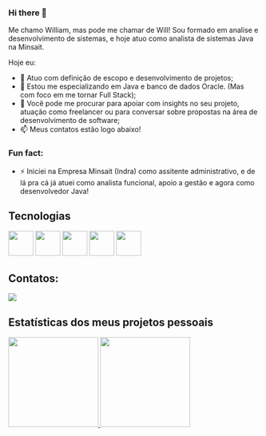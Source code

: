 ### Hi there 👋

Me chamo William, mas pode me chamar de Will! Sou formado em analise e desenvolvimento de sistemas, e hoje atuo como analista de sistemas Java na Minsait.

Hoje eu:

- 🔭 Atuo com definição de escopo e desenvolvimento de projetos;
- 🌱 Estou me especializando em Java e banco de dados Oracle. (Mas com foco em me tornar Full Stack);
- 💬 Você pode me procurar para apoiar com insights no seu projeto, atuação como freelancer ou para conversar sobre propostas na área de desenvolvimento de software;
- 📫 Meus contatos estão logo abaixo!

### Fun fact:
- ⚡ Iniciei na Empresa Minsait (Indra) como assitente administrativo, e de lá pra cá já atuei como analista funcional, apoio a gestão e agora como desenvolvedor Java!


## Tecnologias
<div style="align=center">
<img src="https://cdn.jsdelivr.net/gh/devicons/devicon/icons/java/java-original.svg" width="50" height="50"/>
<img src="https://cdn.jsdelivr.net/gh/devicons/devicon@latest/icons/sqldeveloper/sqldeveloper-original.svg" width="50" height="50"/>          
<img src="https://cdn.jsdelivr.net/gh/devicons/devicon/icons/spring/spring-original-wordmark.svg" width="50" height="50" />
<img src="https://cdn.jsdelivr.net/gh/devicons/devicon@latest/icons/bash/bash-original.svg" width="50" height="50"/>
<img src="https://cdn.jsdelivr.net/gh/devicons/devicon@latest/icons/docker/docker-original-wordmark.svg" width="50" height="50"/>
          
</div>

## Contatos:

<div>
<a href="https://www.linkedin.com/in/william-ramos-p/" target="_blank"><img src="https://img.shields.io/badge/-LinkedIn-%230077B5?style=for-the-badge&logo=linkedin&logoColor=white" target="_blank"></a>   
</div>

## Estatísticas dos meus projetos pessoais

<div>
<a href="https://github.com/wsramos">
<img height="180em" src="https://github-readme-stats.vercel.app/api/top-langs/?username=wsramos&layout=compact&langs_count=7&theme=radical"/>
<img height="180em" src="https://github-readme-stats.vercel.app/api?username=wsramos&show_icons=true&theme=radical&include_all_commits=true&count_private=true"/>
</div>
